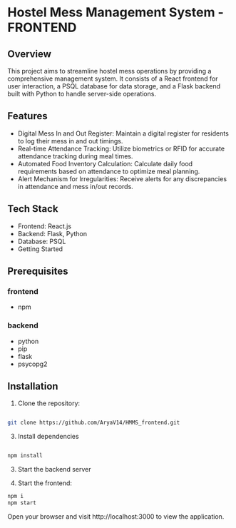 
# Hostel Mess Management System - FRONTEND

## Overview

This project aims to streamline hostel mess operations by providing a comprehensive management system. It consists of a React frontend for user interaction, a PSQL database for data storage, and a Flask backend built with Python to handle server-side operations.

## Features

- Digital Mess In and Out Register: Maintain a digital register for residents to log their mess in and out timings.
- Real-time Attendance Tracking: Utilize biometrics or RFID for accurate attendance tracking during meal times.
- Automated Food Inventory Calculation: Calculate daily food requirements based on attendance to optimize meal planning.
- Alert Mechanism for Irregularities: Receive alerts for any discrepancies in attendance and mess in/out records.

## Tech Stack

- Frontend: React.js
- Backend: Flask, Python
- Database: PSQL
- Getting Started

## Prerequisites 

### frontend
- npm

### backend

- python
- pip
- flask
- psycopg2

## Installation
1. Clone the repository:

```bash

git clone https://github.com/AryaV14/HMMS_frontend.git
```

3. Install dependencies

```bash

npm install
```
3. Start the backend server
  
5. Start the frontend:

```bash
npm i
npm start
```
Open your browser and visit http://localhost:3000 to view the application.



